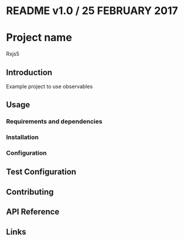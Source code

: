 README v1.0 / 25 FEBRUARY 2017
=

# Project name
Rxjs5

## Introduction
Example project to use observables

## Usage

### Requirements and dependencies



### Installation

### Configuration



## Test Configuration

## Contributing

## API Reference


## Links
